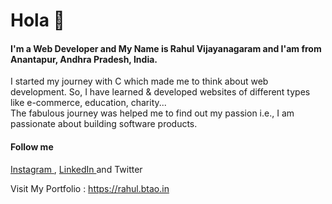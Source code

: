 # Hola 👋 
#### I'm a Web Developer and My Name is  Rahul Vijayanagaram and I'am from Anantapur, Andhra Pradesh, India.
I started my journey with C which made me to think about web development. 
So, I have learned & developed websites of different types like e-commerce, education, charity...                                       
The fabulous journey was helped me to find out my passion i.e., I am passionate about building software products.
#### Follow me
[ Instagram ](https://instagram.com/rahulvijayam), [ LinkedIn ](https://in.linkedin.com/in/RahulVijayam) and Twitter

Visit My Portfolio : https://rahul.btao.in
